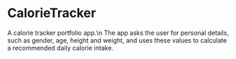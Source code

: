 # CalorieTracker
A calorie tracker portfolio app.\n
The app asks the user for personal details, such as gender, age, height and weight, and uses these values to calculate a recommended daily calorie intake.
